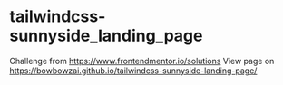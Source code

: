 # tailwindcss-sunnyside_landing_page
Challenge from https://www.frontendmentor.io/solutions
View page on https://bowbowzai.github.io/tailwindcss-sunnyside-landing-page/
